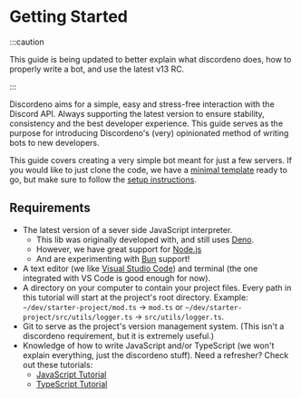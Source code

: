# Getting Started

:::caution

This guide is being updated to better explain what discordeno does, how to properly write a bot, and use the latest v13
RC.

:::

Discordeno aims for a simple, easy and stress-free interaction with the Discord API. Always supporting the latest
version to ensure stability, consistency and the best developer experience. This guide serves as the purpose for
introducing Discordeno's (very) opinionated method of writing bots to new developers.

This guide covers creating a very simple bot meant for just a few servers. If you would like to just clone the code, we
have a [minimal template](https://github.com/discordeno/discordeno/blob/main/template/minimal) ready to go, but make
sure to follow the [setup instructions](https://github.com/discordeno/discordeno/tree/main/template/minimal#readme).

## Requirements

- The latest version of a sever side JavaScript interpreter.
  - This lib was originally developed with, and still uses [Deno](https://deno.land).
  - However, we have great support for [Node.js](https://nodejs.org)
  - And are experimenting with [Bun](https://bun.sh/) support!
- A text editor (we like [Visual Studio Code](https://code.visualstudio.com/)) and terminal (the one
  integrated with VS Code is good enough for now).
- A directory on your computer to contain your project files. Every path in this tutorial will start at the project's
  root directory. Example: `~/dev/starter-project/mod.ts` -> `mod.ts` or `~/dev/starter-project/src/utils/logger.ts` ->
  `src/utils/logger.ts`.
- Git to serve as the project's version management system. (This isn't a discordeno requirement, but it is extremely
  useful.)
- Knowledge of how to write JavaScript and/or TypeScript (we won't explain everything, just the discordeno stuff). Need
  a refresher? Check out these tutorials:
  - [JavaScript Tutorial](https://www.w3schools.com/js/default.asp)
  - [TypeScript Tutorial](https://www.w3schools.com/typescript/index.php)
